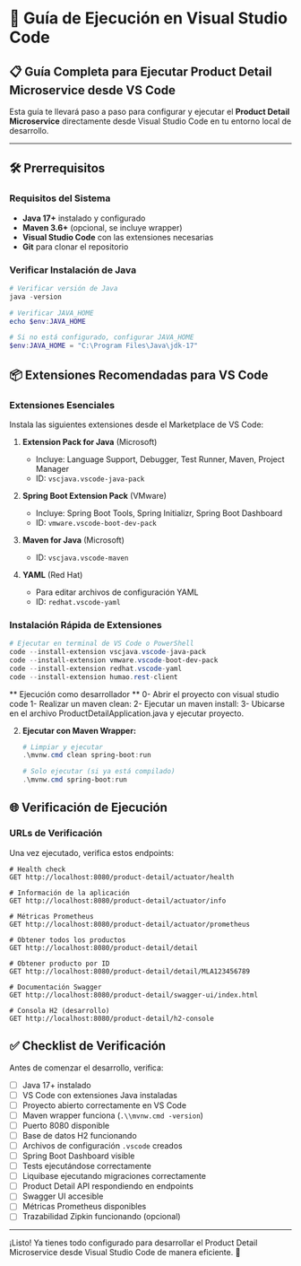 # 🚀 Guía de Ejecución en Visual Studio Code

## 📋 Guía Completa para Ejecutar Product Detail Microservice desde VS Code

Esta guía te llevará paso a paso para configurar y ejecutar el **Product Detail Microservice** directamente desde Visual Studio Code en tu entorno local de desarrollo.

---

## 🛠️ Prerrequisitos

### Requisitos del Sistema
- **Java 17+** instalado y configurado
- **Maven 3.6+** (opcional, se incluye wrapper)
- **Visual Studio Code** con las extensiones necesarias
- **Git** para clonar el repositorio

### Verificar Instalación de Java
```powershell
# Verificar versión de Java
java -version

# Verificar JAVA_HOME
echo $env:JAVA_HOME

# Si no está configurado, configurar JAVA_HOME
$env:JAVA_HOME = "C:\Program Files\Java\jdk-17"
```


## 📦 Extensiones Recomendadas para VS Code

### Extensiones Esenciales
Instala las siguientes extensiones desde el Marketplace de VS Code:

1. **Extension Pack for Java** (Microsoft)
   - Incluye: Language Support, Debugger, Test Runner, Maven, Project Manager
   - ID: `vscjava.vscode-java-pack`

2. **Spring Boot Extension Pack** (VMware)
   - Incluye: Spring Boot Tools, Spring Initializr, Spring Boot Dashboard
   - ID: `vmware.vscode-boot-dev-pack`

3. **Maven for Java** (Microsoft)
   - ID: `vscjava.vscode-maven`

4. **YAML** (Red Hat)
   - Para editar archivos de configuración YAML
   - ID: `redhat.vscode-yaml`


### Instalación Rápida de Extensiones
```powershell
# Ejecutar en terminal de VS Code o PowerShell
code --install-extension vscjava.vscode-java-pack
code --install-extension vmware.vscode-boot-dev-pack
code --install-extension redhat.vscode-yaml
code --install-extension humao.rest-client
```
** Ejecución como desarrollador **
0- Abrir el proyecto con visual studio code
1- Realizar un maven clean:
2- Ejecutar un maven install:
3- Ubicarse en el archivo ProductDetailApplication.java y ejecutar proyecto.

2. **Ejecutar con Maven Wrapper:**
   ```powershell
   # Limpiar y ejecutar
   .\mvnw.cmd clean spring-boot:run
   
   # Solo ejecutar (si ya está compilado)
   .\mvnw.cmd spring-boot:run
   ```

## 🌐 Verificación de Ejecución

### URLs de Verificación

Una vez ejecutado, verifica estos endpoints:

```http
# Health check
GET http://localhost:8080/product-detail/actuator/health

# Información de la aplicación
GET http://localhost:8080/product-detail/actuator/info

# Métricas Prometheus
GET http://localhost:8080/product-detail/actuator/prometheus

# Obtener todos los productos
GET http://localhost:8080/product-detail/detail

# Obtener producto por ID
GET http://localhost:8080/product-detail/detail/MLA123456789

# Documentación Swagger
GET http://localhost:8080/product-detail/swagger-ui/index.html

# Consola H2 (desarrollo)
GET http://localhost:8080/product-detail/h2-console
```

## ✅ Checklist de Verificación

Antes de comenzar el desarrollo, verifica:

- [ ] Java 17+ instalado
- [ ] VS Code con extensiones Java instaladas
- [ ] Proyecto abierto correctamente en VS Code
- [ ] Maven wrapper funciona (`.\\mvnw.cmd -version`)
- [ ] Puerto 8080 disponible
- [ ] Base de datos H2 funcionando
- [ ] Archivos de configuración `.vscode` creados
- [ ] Spring Boot Dashboard visible
- [ ] Tests ejecutándose correctamente
- [ ] Liquibase ejecutando migraciones correctamente
- [ ] Product Detail API respondiendo en endpoints
- [ ] Swagger UI accesible
- [ ] Métricas Prometheus disponibles
- [ ] Trazabilidad Zipkin funcionando (opcional)

---

¡Listo! Ya tienes todo configurado para desarrollar el Product Detail Microservice desde Visual Studio Code de manera eficiente. 🎉
